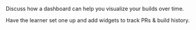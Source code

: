 Discuss how a dashboard can help you visualize your builds over time.

Have the learner set one up and add widgets to track PRs & build history.